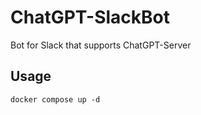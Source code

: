 # ChatGPT-SlackBot
Bot for Slack that supports ChatGPT-Server

## Usage
```shell
docker compose up -d
```
